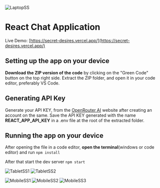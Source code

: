 ![LaptopSS](https://github.com/Shruti-Gupta-30/Ai-chat-greenbrands-Task/assets/95923536/18d886ff-baf3-474b-b731-c54da2944950)

# React Chat Application

Live Demo: [https://secret-desires.vercel.app/](https://secret-desires.vercel.app/)

## Setting up the app on your device

**Download the ZIP version of the code** by clicking on the "Green Code" button on the top right side. 
Extract the ZIP folder, and open it in your code editor, preferably VS Code.

## Generating API Key

Generate your API KEY, from the [OpenRouter AI](https://openrouter.ai/) website after creating an account on the same. 
Save the API KEY generated with the name **REACT_APP_API_KEY** in a .env file at the root of the extracted folder.

## Running the app on your device

After opening the file in a code editor, **open the terminal**(windows or code editor) and run `npm install`

After that start the dev server `npm start`



![TabletSS1](https://github.com/Shruti-Gupta-30/Ai-chat-greenbrands-Task/assets/95923536/50bbcc16-e1c5-455e-84c7-cabcfac8139c)
![TabletSS2](https://github.com/Shruti-Gupta-30/Ai-chat-greenbrands-Task/assets/95923536/189f0798-f994-47b1-a480-bfeab33ebeca)


![MobileSS1](https://github.com/Shruti-Gupta-30/Ai-chat-greenbrands-Task/assets/95923536/b88b6b06-26cd-434b-8094-f2e6482d9a7f)
![MobileSS2](https://github.com/Shruti-Gupta-30/Ai-chat-greenbrands-Task/assets/95923536/40bc511e-466e-42e3-b901-a0b4124f32a1)
![MobileSS3](https://github.com/Shruti-Gupta-30/Ai-chat-greenbrands-Task/assets/95923536/5118c561-a1a9-4270-9a38-0043981c63a6)

